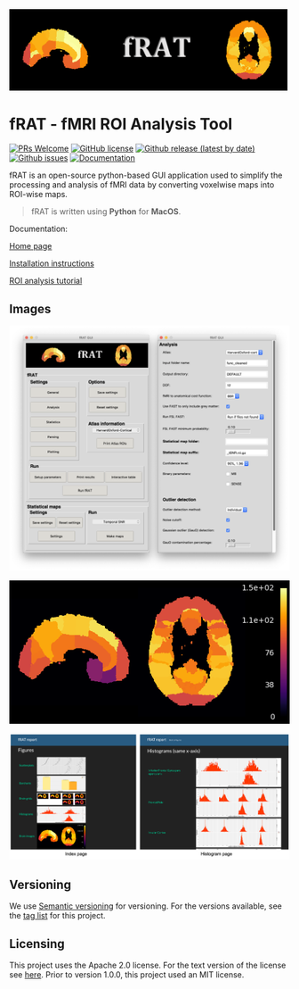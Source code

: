 <img src="https://github.com/elliohow/fMRI_ROI_Analysis_Tool/blob/master/docs/images/fRAT.gif?raw=true" width=500>

# fRAT - fMRI ROI Analysis Tool
[![PRs Welcome](https://img.shields.io/badge/PRs-welcome-brightgreen.svg?style=flat-square)](http://makeapullrequest.com) 
[![GitHub license](https://img.shields.io/hexpm/l/plug?style=flat-square)](https://github.com/elliohow/fMRI_ROI_Analysis_Tool/blob/master/LICENSE)
[![Github release (latest by date)](https://img.shields.io/github/v/release/elliohow/fmri_roi_analysis_tool?style=flat-square)](https://github.com/elliohow/fmri_roi_analysis_tool/releases/latest)
[![Github issues](https://img.shields.io/github/issues/elliohow/fmri_roi_analysis_tool?style=flat-square)](https://github.com/elliohow/fmri_roi_analysis_tool/issues)
[![Documentation](https://img.shields.io/readthedocs/fmri-roi-analysis-tool)](https://fmri-roi-analysis-tool.readthedocs.io/en/latest/)

fRAT is an open-source python-based GUI application used to simplify the processing and analysis of fMRI data by
converting voxelwise maps into ROI-wise maps.

> fRAT is written using **Python** for **MacOS**.

Documentation:

[Home page](https://fmri-roi-analysis-tool.readthedocs.io)

[Installation instructions](https://fmri-roi-analysis-tool.readthedocs.io/en/latest/installation.html)

[ROI analysis tutorial](https://fmri-roi-analysis-tool.readthedocs.io/en/latest/tutorials/Basic-ROI-analysis.html)

## Images
<img src="https://github.com/elliohow/fMRI_ROI_Analysis_Tool/blob/master/docs/images/GUI.png?raw=true" title="Example of the fRAT GUI" width=700>

<img src="https://github.com/elliohow/fMRI_ROI_Analysis_Tool/blob/master/docs/images/ROI_example.png?raw=true" 
  title="A region of interest map created using fRAT, showing the mean temporal Signal-to-Noise for each region. Data is displayed in MNI152 standard space and combines data from multiple subjects." 
width=700>

<img src="https://github.com/elliohow/fMRI_ROI_Analysis_Tool/blob/master/docs/images/HTML_report.png?raw=true" title="Example of a HTML report output by fRAT" width=600>

## Versioning
We use [Semantic versioning](http://semver.org/) for versioning. For the versions available, see the
[tag list](https://github.com/elliohow/fMRI_ROI_Analysis_Tool/tags) for this project.

## Licensing
This project uses the Apache 2.0 license. For the text version of the license see
[here](https://github.com/elliohow/fMRI_ROI_Analysis_Tool/blob/master/LICENSE). 
Prior to version 1.0.0, this project used an MIT license.
